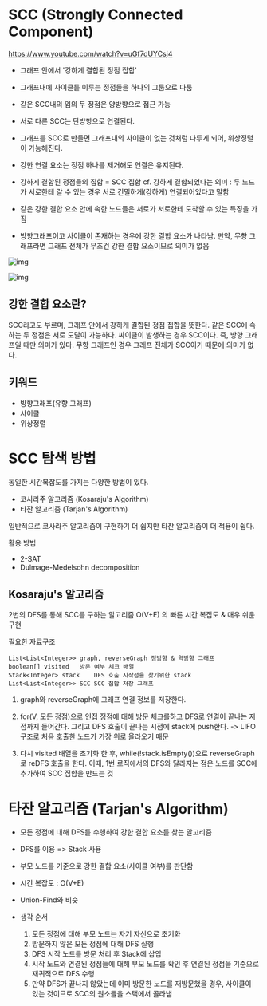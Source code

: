 # SCC (Strongly Connected Component)
https://www.youtube.com/watch?v=uGf7dUYCsj4

- 그래프 안에서 '강하게 결합된 정점 집합'
- 그래프내에 사이클를 이루는 정점들을 하나의 그룹으로 다룸
- 같은 SCC내의 임의 두 정점은 양방향으로 접근 가능
- 서로 다른 SCC는 단뱡항으로 연결된다.
- 그래프를 SCC로 만들면 그래프내의 사이클이 없는 것처럼 다루게 되어, 위상정렬이 가능해진다.
- 강한 연결 요소는 정점 하나를 제거해도 연결은 유지된다.
  
- 강하게 결합된 정점들의 집합 = SCC 집합 cf. 강하게 결합되었다는 의미 : 두 노드가 서로한테 갈 수 있는 경우 서로 긴밀하게(강하게) 연결되어있다고 말함

- 같은 강한 결합 요소 안에 속한 노드들은 서로가 서로한테 도착할 수 있는 특징을 가짐

- 방향그래프이고 사이클이 존재하는 경우에 강한 결합 요소가 나타남. 만약, 무향 그래프라면 그래프 전체가 무조건 강한 결합 요소이므로 의미가 없음

![img](https://lh3.googleusercontent.com/proxy/wtCXbclcm2YzSXVua4AU_eWLZ29gBkmgPUXGdwVfUOH7LAHZiyYXP9X4uwEAuQX8HoCrc5To5szUh_U9s9GtWD-BCaT3YQKGhVuE6wRu33ckbgXxwmv47zBCgBRFAbnNVI48gLmJfQSSGMCdkYI5-gQsD74)

![img](https://mblogthumb-phinf.pstatic.net/MjAxODAzMjVfMTQ2/MDAxNTIxOTU3ODQzNzY4.YpjazFa4dbpvAUqzOo-f-wWdZGpOU39-yuGt1CSKRH4g.fdObC5MR0f1gKaAgQijSuBypBVlrZBiVnACOX1-DtlMg.PNG.ndb796/image.png?type=w800)


## 강한 결합 요소란?

SCC라고도 부르며, 그래프 안에서 강하게 결합된 정점 집합을 뜻한다.
같은 SCC에 속하는 두 정점은 서로 도달이 가능하다.
싸이클이 발생하는 경우 SCC이다. 즉, 방향 그래프일 때만 의미가 있다. 
무향 그래프인 경우 그래프 전체가 SCC이기 때문에 의미가 없다.

## 키워드

- 방향그래프(유향 그래프)
- 사이클
- 위상정렬

# SCC 탐색 방법

동일한 시간복잡도를 가지는 다양한 방법이 있다.

- 코사라주 알고리즘 (Kosaraju's Algorithm)
- 타잔 알고리즘 (Tarjan's Algorithm)

일반적으로 코사라주 알고리즘이 구현하기 더 쉽지만 타잔 알고리즘이 더 적용이 쉽다.

활용 방법

- 2-SAT
- Dulmage-Medelsohn decomposition

## Kosaraju's 알고리즘

2번의 DFS를 통해 SCC를 구하는 알고리즘 O(V+E) 의 빠른 시간 복잡도 & 매우 쉬운 구현

필요한 자료구조
```
List<List<Integer>> graph, reverseGraph	정방향 & 역방향 그래프
boolean[] visited	방문 여부 체크 배열
Stack<Integer> stack	DFS 호출 시작점을 찾기위한 stack
List<List<Integer>> SCC	SCC 집합 저장 그래프
```

1. graph와 reverseGraph에 그래프 연결 정보를 저장한다.
   
2. for(V, 모든 정점)으로 인접 정점에 대해 방문 체크를하고 DFS로 연결이 끝나는 지점까지 들어간다. 
   그리고 DFS 호출이 끝나는 시점에 stack에 push한다. -> LIFO 구조로 처음 호출한 노드가 가장 위로 올라오기 때문
   
3. 다시 visited 배열을 초기화 한 후, while(!stack.isEmpty())으로 reverseGraph로 reDFS 호출을 한다. 
   이때, 1번 로직에서의 DFS와 달라지는 점은 노드를 SCC에 추가하여 SCC 집합을 만드는 것



# 타잔 알고리즘 (Tarjan's Algorithm)

- 모든 정점에 대해 DFS를 수행하여 강한 결합 요소를 찾는 알고리즘
- DFS를 이용 => Stack 사용
- 부모 노드를 기준으로 강한 결합 요소(사이클 여부)를 판단함
- 시간 복잡도 : O(V+E)
- Union-Find와 비슷


- 생각 순서
  1. 모든 정점에 대해 부모 노드는 자기 자신으로 초기화
  2. 방문하지 않은 모든 정점에 대해 DFS 실행
  3. DFS 시작 노드를 방문 처리 후 Stack에 삽입
  4. 시작 노드와 연결된 정점들에 대해 부모 노드를 확인 후 연결된 정점을 기준으로 재귀적으로 DFS 수행
  5. 만약 DFS가 끝나지 않았는데 이미 방문한 노드를 재방문했을 경우, 사이클이 있는 것이므로 SCC의 원소들을 스택에서 골라냄



